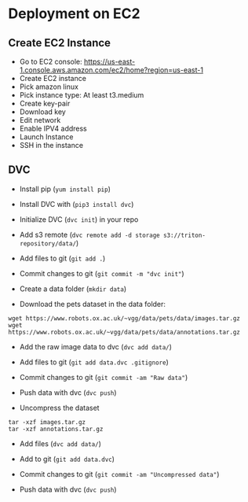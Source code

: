 # Deployment on EC2

## Create EC2 Instance

- Go to EC2 console: <https://us-east-1.console.aws.amazon.com/ec2/home?region=us-east-1>
- Create EC2 instance
- Pick amazon linux
- Pick instance type: At least t3.medium
- Create key-pair
- Download key
- Edit network
- Enable IPV4 address
- Launch Instance
- SSH in the instance

## DVC

- Install pip (`yum install pip`)

- Install DVC with (`pip3 install dvc`)

- Initialize DVC (`dvc init`) in your repo

- Add s3 remote (`dvc remote add -d storage s3://triton-repository/data/`)

- Add files to git (`git add .`)

- Commit changes to git (`git commit -m "dvc init"`)

- Create a data folder (`mkdir data`)

- Download the pets dataset in the data folder:

```
wget https://www.robots.ox.ac.uk/~vgg/data/pets/data/images.tar.gz
wget https://www.robots.ox.ac.uk/~vgg/data/pets/data/annotations.tar.gz
```

- Add the raw image data to dvc (`dvc add data/`)

- Add files to git (`git add data.dvc .gitignore`)

- Commit changes to git (`git commit -am "Raw data"`)

- Push data with dvc (`dvc push`)

- Uncompress the dataset

```
tar -xzf images.tar.gz
tar -xzf annotations.tar.gz
```

- Add files (`dvc add data/`)

- Add to git (`git add data.dvc`)

- Commit changes to git (`git commit -am "Uncompressed data"`)

- Push data with dvc (`dvc push`)
